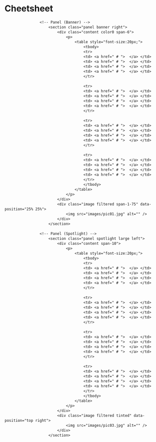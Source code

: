 # Cheetsheet

					<!-- Panel (Banner) -->
						<section class="panel banner right">
							<div class="content color0 span-6">
								<p>
									<table style="font-size:20px;">
										<tbody>
										<tr>
										<td> <a href=" # ">  </a> </td>
										<td> <a href=" # ">  </a> </td>
										<td> <a href=" # ">  </a> </td>
										<td> <a href=" # ">  </a> </td>
										</tr>

										<tr>
										<td> <a href=" # ">  </a> </td>
										<td> <a href=" # ">  </a> </td>
										<td> <a href=" # ">  </a> </td>
										<td> <a href=" # ">  </a> </td>
										</tr>

										<tr>
										<td> <a href=" # ">  </a> </td>
										<td> <a href=" # ">  </a> </td>
										<td> <a href=" # ">  </a> </td>
										<td> <a href=" # ">  </a> </td>
										</tr>

										<tr>
										<td> <a href=" # ">  </a> </td>
										<td> <a href=" # ">  </a> </td>
										<td> <a href=" # ">  </a> </td>
										<td> <a href=" # ">  </a> </td>
										</tr>
										</tbody>
									</table>						
								</p>
							</div>
							<div class="image filtered span-1-75" data-position="25% 25%">
								<img src="images/pic01.jpg" alt="" />
							</div>
						</section>

					<!-- Panel (Spotlight) -->
						<section class="panel spotlight large left">
							<div class="content span-10">
								<p>
									<table style="font-size:20px;">
										<tbody>
   										<tr>
										<td> <a href=" # ">  </a> </td>
										<td> <a href=" # ">  </a> </td>
										<td> <a href=" # ">  </a> </td>
										<td> <a href=" # ">  </a> </td>
										</tr>

										<tr>
										<td> <a href=" # ">  </a> </td>
										<td> <a href=" # ">  </a> </td>
										<td> <a href=" # ">  </a> </td>
										<td> <a href=" # ">  </a> </td>
										</tr>

										<tr>
										<td> <a href=" # ">  </a> </td>
										<td> <a href=" # ">  </a> </td>
										<td> <a href=" # ">  </a> </td>
										<td> <a href=" # ">  </a> </td>
										</tr>

										<tr>
										<td> <a href=" # ">  </a> </td>
										<td> <a href=" # ">  </a> </td>
										<td> <a href=" # ">  </a> </td>
										<td> <a href=" # ">  </a> </td>
										</tr>
										</tbody>
									</table>
								</p>
							</div>
							<div class="image filtered tinted" data-position="top right">
								<img src="images/pic03.jpg" alt="" />
							</div>
						</section>
